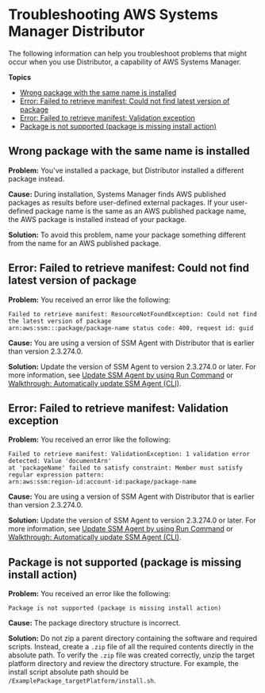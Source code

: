 # Troubleshooting AWS Systems Manager Distributor<a name="distributor-troubleshooting"></a>

The following information can help you troubleshoot problems that might occur when you use Distributor, a capability of AWS Systems Manager\.

**Topics**
+ [Wrong package with the same name is installed](#distributor-tshoot-1)
+ [Error: Failed to retrieve manifest: Could not find latest version of package](#distributor-tshoot-2)
+ [Error: Failed to retrieve manifest: Validation exception](#distributor-tshoot-3)
+ [Package is not supported \(package is missing install action\)](#distributor-tshoot-4)

## Wrong package with the same name is installed<a name="distributor-tshoot-1"></a>

**Problem:** You've installed a package, but Distributor installed a different package instead\.

**Cause:** During installation, Systems Manager finds AWS published packages as results before user\-defined external packages\. If your user\-defined package name is the same as an AWS published package name, the AWS package is installed instead of your package\.

**Solution:** To avoid this problem, name your package something different from the name for an AWS published package\.

## Error: Failed to retrieve manifest: Could not find latest version of package<a name="distributor-tshoot-2"></a>

**Problem:** You received an error like the following:

```
Failed to retrieve manifest: ResourceNotFoundException: Could not find the latest version of package 
arn:aws:ssm:::package/package-name status code: 400, request id: guid
```

**Cause:** You are using a version of SSM Agent with Distributor that is earlier than version 2\.3\.274\.0\.

**Solution:** Update the version of SSM Agent to version 2\.3\.274\.0 or later\. For more information, see [Update SSM Agent by using Run Command](rc-console.md#rc-console-agentexample) or [Walkthrough: Automatically update SSM Agent \(CLI\)](sysman-state-cli.md)\.

## Error: Failed to retrieve manifest: Validation exception<a name="distributor-tshoot-3"></a>

**Problem:** You received an error like the following:

```
Failed to retrieve manifest: ValidationException: 1 validation error detected: Value 'documentArn'
at 'packageName' failed to satisfy constraint: Member must satisfy regular expression pattern:
arn:aws:ssm:region-id:account-id:package/package-name
```

**Cause:** You are using a version of SSM Agent with Distributor that is earlier than version 2\.3\.274\.0\.

**Solution:** Update the version of SSM Agent to version 2\.3\.274\.0 or later\. For more information, see [Update SSM Agent by using Run Command](rc-console.md#rc-console-agentexample) or [Walkthrough: Automatically update SSM Agent \(CLI\)](sysman-state-cli.md)\.

## Package is not supported \(package is missing install action\)<a name="distributor-tshoot-4"></a>

**Problem:** You received an error like the following:

```
Package is not supported (package is missing install action)
```

**Cause:** The package directory structure is incorrect\.

**Solution:** Do not zip a parent directory containing the software and required scripts\. Instead, create a `.zip` file of all the required contents directly in the absolute path\. To verify the `.zip` file was created correctly, unzip the target platform directory and review the directory structure\. For example, the install script absolute path should be `/ExamplePackage_targetPlatform/install.sh`\.
